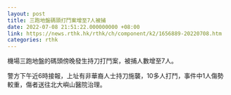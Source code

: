 ```yaml
---
layout: post
title: 三跑地盤碼頭打鬥案增至7人被捕
date: 2022-07-08 21:51:22.000000000 +08:00
link: https://news.rthk.hk/rthk/ch/component/k2/1656889-20220708.htm
categories: rthk
---
```


機場三跑地盤的碼頭傍晚發生持刀打鬥案，被捕人數增至7人。

警方下午近6時接報，上址有非華裔人士持刀施襲，10多人打鬥，事件中1人傷勢較重，傷者送往北大嶼山醫院治理。
